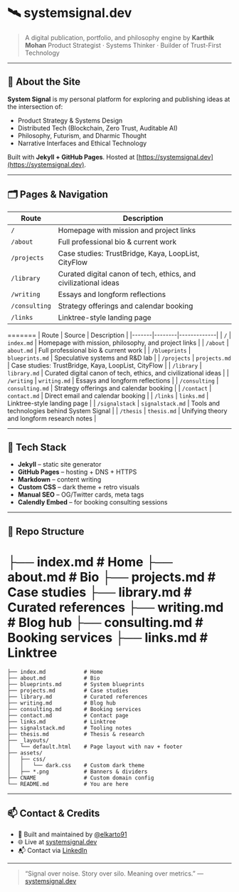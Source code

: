 # 🛰️ systemsignal.dev

> A digital publication, portfolio, and philosophy engine by **Karthik Mohan**
> Product Strategist · Systems Thinker · Builder of Trust-First Technology

---

## 🧭 About the Site

**System Signal** is my personal platform for exploring and publishing ideas at the intersection of:

- Product Strategy & Systems Design
- Distributed Tech (Blockchain, Zero Trust, Auditable AI)
- Philosophy, Futurism, and Dharmic Thought
- Narrative Interfaces and Ethical Technology

Built with **Jekyll + GitHub Pages**. Hosted at [https://systemsignal.dev](https://systemsignal.dev).

---

## 🗂️ Pages & Navigation

| Route | Description |
|-------|-------------|
| `/` | Homepage with mission and project links
| `/about` | Full professional bio & current work
| `/projects` | Case studies: TrustBridge, Kaya, LoopList, CityFlow
| `/library` | Curated digital canon of tech, ethics, and civilizational ideas
| `/writing` | Essays and longform reflections
| `/consulting` | Strategy offerings and calendar booking
| `/links` | Linktree-style landing page
=======
| Route | Source | Description |
|-------|--------|-------------|
| `/` | `index.md` | Homepage with mission, philosophy, and project links |
| `/about` | `about.md` | Full professional bio & current work |
| `/blueprints` | `blueprints.md` | Speculative systems and R&D lab |
| `/projects` | `projects.md` | Case studies: TrustBridge, Kaya, LoopList, CityFlow |
| `/library` | `library.md` | Curated digital canon of tech, ethics, and civilizational ideas |
| `/writing` | `writing.md` | Essays and longform reflections |
| `/consulting` | `consulting.md` | Strategy offerings and calendar booking |
| `/contact` | `contact.md` | Direct email and calendar booking |
| `/links` | `links.md` | Linktree-style landing page |
| `/signalstack` | `signalstack.md` | Tools and technologies behind System Signal |
| `/thesis` | `thesis.md` | Unifying theory and longform research notes |

---

## 🧰 Tech Stack

- **Jekyll** – static site generator
- **GitHub Pages** – hosting + DNS + HTTPS
- **Markdown** – content writing
- **Custom CSS** – dark theme + retro visuals
- **Manual SEO** – OG/Twitter cards, meta tags
- **Calendly Embed** – for booking consulting sessions

---

## 📁 Repo Structure

├── index.md # Home
├── about.md # Bio
├── projects.md # Case studies
├── library.md # Curated references
├── writing.md # Blog hub
├── consulting.md # Booking services
├── links.md # Linktree
=======
```text
├── index.md            # Home
├── about.md            # Bio
├── blueprints.md       # System blueprints
├── projects.md         # Case studies
├── library.md          # Curated references
├── writing.md          # Blog hub
├── consulting.md       # Booking services
├── contact.md          # Contact page
├── links.md            # Linktree
├── signalstack.md      # Tooling notes
├── thesis.md           # Thesis & research
├── _layouts/
│   └── default.html    # Page layout with nav + footer
├── assets/
│   ├── css/
│   │   └── dark.css    # Custom dark theme
│   ├── *.png           # Banners & dividers
├── CNAME               # Custom domain config
└── README.md           # You are here
```

---

## 📫 Contact & Credits

- 🧠 Built and maintained by [@elkarto91](https://github.com/elkarto91)
- 🌐 Live at [systemsignal.dev](https://systemsignal.dev)
- 📬 Contact via [LinkedIn](https://linkedin.com/in/karthik-m-portfolio)

---

> “Signal over noise. Story over silo. Meaning over metrics.”
> — [systemsignal.dev](https://systemsignal.dev)

